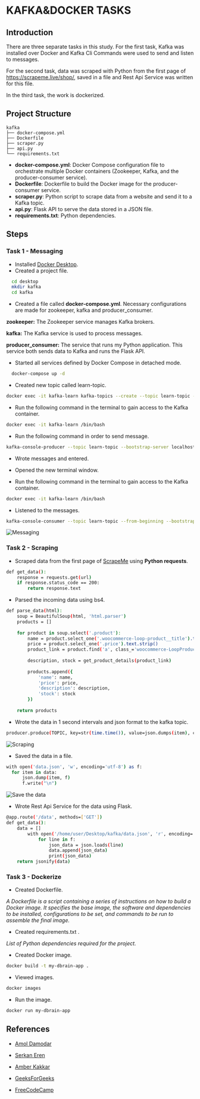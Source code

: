 
# KAFKA&DOCKER TASKS


## Introduction
There are three separate tasks in this study. For the first task, Kafka was installed over Docker and Kafka Cli Commands were used to send and listen to messages.

For the second task, data was scraped with Python from the first page of https://scrapeme.live/shop/, saved in a file and Rest Api Service was written for this file. 

In the third task, the work is dockerized.

## Project Structure


    kafka
    ├── docker-compose.yml                   
    ├── Dockerfile
    ├── scraper.py
    ├── api.py                                    
    └── requirements.txt 

- **docker-compose.yml**: Docker Compose configuration file to orchestrate multiple Docker containers (Zookeeper, Kafka, and the producer-consumer service).
- **Dockerfile**: Dockerfile to build the Docker image for the producer-consumer service.
- **scraper.py**: Python script to scrape data from a website and send it to a Kafka topic.
- **api.py**: Flask API to serve the data stored in a JSON file.
- **requirements.txt**: Python dependencies.

## Steps

### Task 1 - Messaging
 
- Installed [Docker Desktop](https://www.docker.com/products/docker-desktop/).
- Created a project file.
```bash
  cd desktop
  mkdir kafka
  cd kafka
```
- Created a file called **docker-compose.yml**. Necessary configurations are made for zookeeper, kafka and producer_consumer.

**zookeeper:** The Zookeeper service manages Kafka brokers.

**kafka:** The Kafka service is used to process messages.

**producer_consumer:** The service that runs my Python application. This service both sends data to Kafka and runs the Flask API.

- Started all services defined by Docker Compose in detached mode.
```bash
  docker-compose up -d
```
- Created new topic called learn-topic.
```bash
docker exec -it kafka-learn kafka-topics --create --topic learn-topic --bootstrap-server localhost:9092
```

- Run the following command in the terminal to gain access to the Kafka container.

```bash
docker exec -it kafka-learn /bin/bash
```

- Run the following command in order to send message.
```bash
kafka-console-producer --topic learn-topic --bootstrap-server localhost:9092
```

- Wrote messages and entered.

- Opened the new terminal window.

- Run the following command in the terminal to gain access to the Kafka container.

```bash
docker exec -it kafka-learn /bin/bash
```

- Listened to the messages.

```bash
kafka-console-consumer --topic learn-topic --from-beginning --bootstrap-server localhost:9092
```
![Messaging](https://i.ibb.co/fYDKQCm/Ekran-Resmi-2024-07-11-22-03-43.png)

### Task 2 - Scraping

- Scraped data from the first page of [ScrapeMe](https://scrapeme.live/shop/) using **Python requests**.

```bash
def get_data():
    response = requests.get(url)
    if response.status_code == 200:
        return response.text
```

- Parsed the incoming data using bs4.  
```bash
def parse_data(html):
    soup = BeautifulSoup(html, 'html.parser')
    products = []
    
    for product in soup.select('.product'):
        name = product.select_one('.woocommerce-loop-product__title').text.strip()
        price = product.select_one('.price').text.strip()
        product_link = product.find('a', class_='woocommerce-LoopProduct-link')['href']
        
        description, stock = get_product_details(product_link)
        
        products.append({
            'name': name,
            'price': price,
            'description': description,
            'stock': stock
        })
    
    return products
```

- Wrote the data in 1 second intervals and json format to the kafka topic.
```bash
producer.produce(TOPIC, key=str(time.time()), value=json.dumps(item), callback=delivery_report)
```
![Scraping](https://i.ibb.co/QrwsCB7/Ekran-Resmi-2024-07-12-01-32-14.png)

- Saved the data in a file.
```bash
with open('data.json', 'w', encoding='utf-8') as f:
  for item in data:
      json.dump(item, f)
      f.write("\n")
```

![Save the data](https://i.ibb.co/MM8swGG/Ekran-Resmi-2024-07-12-01-35-20.png)
- Wrote Rest Api Service for the data using Flask.

```bash
@app.route('/data', methods=['GET'])
def get_data():
    data = []
        with open('/home/user/Desktop/kafka/data.json', 'r', encoding='utf-8') as f:
            for line in f:
                json_data = json.loads(line)
                data.append(json_data)
                print(json_data)  
    return jsonify(data)
```

### Task 3 - Dockerize

- Created Dockerfile.

_A Dockerfile is a script containing a series of instructions on how to build a Docker image. It specifies the base image, the software and dependencies to be installed, configurations to be set, and commands to be run to assemble the final image._

- Created requirements.txt .
  
_List of Python dependencies required for the project._

- Created Docker image.
```bash
docker build -t my-dbrain-app .
```

- Viewed images.
```bash
docker images
```

- Run the image. 
```bash
docker run my-dbrain-app
```

## References

- [Amol Damodar](https://medium.com/@AmolDamodar/mac-kafka-setup-with-docker-34142681cfd7)

- [Serkan Eren](https://medium.com/devopsturkiye/apache-kafkaya-giriş-3399e5f33f8e)

- [Amber Kakkar](https://medium.com/@amberkakkar01/getting-started-with-apache-kafka-on-docker-a-step-by-step-guide-48e71e241cf2)

- [GeeksForGeeks](https://www.geeksforgeeks.org/kafka-producer-cli-tutorial)


- [FreeCodeCamp](https://www.freecodecamp.org/news/how-to-dockerize-a-flask-app/)


